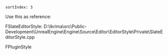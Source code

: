```
sortIndex: 3
```

Use this as reference:

FSlateEditorStyle: D:\\Ikrima\\src\\Public-Development\\UnrealEngine\\Engine\\Source\\Editor\\EditorStyle\\Private\\SlateEditorStyle.cpp

FPluginStyle
